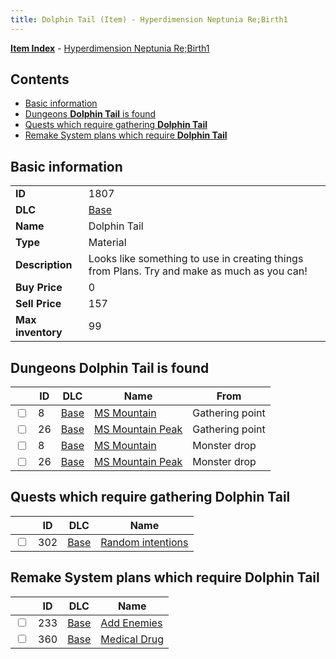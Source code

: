```yaml
---
title: Dolphin Tail (Item) - Hyperdimension Neptunia Re;Birth1
---
```


[**Item Index**](/neptunia/rb1/item/index.html) - [Hyperdimension Neptunia Re;Birth1](/neptunia/rb1)

## Contents

- [Basic information](#basic-information)
- [Dungeons **Dolphin Tail** is found](#dungeons-dolphin-tail-is-found)
- [Quests which require gathering **Dolphin Tail**](#quests-which-require-gathering-dolphin-tail)
- [Remake System plans which require **Dolphin Tail**](#remake-system-plans-which-require-dolphin-tail)
## Basic information

|   |   |
| -- | -- |
| **ID** | 1807 |
| **DLC** | [Base](/neptunia/rb1/dlc/1-base.html) |
| **Name** | Dolphin Tail |
| **Type** | Material |
| **Description** | Looks like something to use in creating things from Plans. Try and make as much as you can! |
| **Buy Price** | 0 |
| **Sell Price** | 157 |
| **Max inventory** | 99 |


## Dungeons **Dolphin Tail** is found

|    | ID | DLC | Name | From |
| -- | -- | --- | ---- | ---- |
| <input type="checkbox" id="rb1-dungeon-1-8" class="trackbox" /> | 8 | [Base](/neptunia/rb1/dlc/1-base.html) | [MS Mountain](/neptunia/rb1/dungeon/1-8-ms-mountain.html) | Gathering point |
| <input type="checkbox" id="rb1-dungeon-1-26" class="trackbox" /> | 26 | [Base](/neptunia/rb1/dlc/1-base.html) | [MS Mountain Peak](/neptunia/rb1/dungeon/1-26-ms-mountain-peak.html) | Gathering point |
| <input type="checkbox" id="rb1-dungeon-1-8" class="trackbox" /> | 8 | [Base](/neptunia/rb1/dlc/1-base.html) | [MS Mountain](/neptunia/rb1/dungeon/1-8-ms-mountain.html) | Monster drop |
| <input type="checkbox" id="rb1-dungeon-1-26" class="trackbox" /> | 26 | [Base](/neptunia/rb1/dlc/1-base.html) | [MS Mountain Peak](/neptunia/rb1/dungeon/1-26-ms-mountain-peak.html) | Monster drop |


## Quests which require gathering **Dolphin Tail**

|    | ID | DLC | Name |
| -- | -- | --- | ---- |
| <input type="checkbox" id="rb1-quest-1-302" class="trackbox" /> | 302 | [Base](/neptunia/rb1/dlc/1-base.html) | [Random intentions](/neptunia/rb1/quest/1-302-random-intentions.html) |


## Remake System plans which require **Dolphin Tail**

|    | ID | DLC | Name |
| -- | -- | --- | ---- |
| <input type="checkbox" id="rb1-quest-1-233" class="trackbox" /> | 233 | [Base](/neptunia/rb1/dlc/1-base.html) | [Add Enemies](/neptunia/rb1/quest/1-233-add-enemies.html) |
| <input type="checkbox" id="rb1-quest-1-360" class="trackbox" /> | 360 | [Base](/neptunia/rb1/dlc/1-base.html) | [Medical Drug](/neptunia/rb1/quest/1-360-medical-drug.html) |
